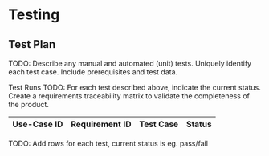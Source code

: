 # Testing

## Test Plan
TODO: Describe any manual and automated (unit) tests. Uniquely identify each test case. Include prerequisites and test data.

Test Runs
TODO: For each test described above, indicate the current status. 
Create a requirements traceability matrix to validate the completeness of the product.

| Use-Case ID | Requirement ID | Test Case | Status |
| ----------- | -------------- | --------- | ------ |

TODO: Add rows for each test, current status is eg. pass/fail
